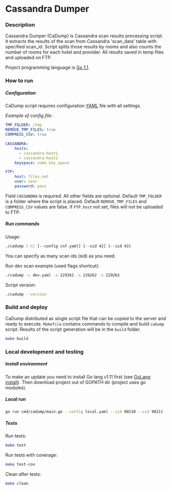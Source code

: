 # Cassandra Dumper

### Description

Cassandra Dumper (CaDump) is Cassandra scan results processing script.
It extracts the results of the scan from Cassandra 'scan_data' table with specified scan_id.
Script splits those results by rooms and also counts the number of rooms for each hotel and provider.
All results saved in temp files and uploaded on FTP.

Project programming language is [Go 1.1](https://blog.golang.org/go1.11).

### How to run

##### Configuration

CaDump script requires configuration [YAML](http://yaml.org/) file with all settings.

*Example of config file*:

```yaml
TMP_FOLDER: /tmp
REMOVE_TMP_FILES: true
COMPRESS_CSV: true

CASSANDRA:
    hosts:
      - cassandra-host1
      - cassandra-host2
    keyspace: some_key_space

FTP:
    host: files.net
    user: user
    password: pass
```

Field `CASSANDRA` is required. All other fields are optional.
Default `TMP_FOLDER` is a folder where the script is placed.
Default `REMOVE_TMP_FILES` and `COMPRESS_CSV` values are false.
If `FTP.host` not set, files will not be uploaded to FTP.

##### Run commands

Usage:

```bash
./cadump [-h] [--config cnf.yaml] [--sid 42] [--sid 43]
```

You can specify as many scan ids (sid) as you need.

Run dev scan example (used flags shortcut):

```bash
./cadump -c dev.yaml -s 229261 -s 229262 -s 229263 
```
 
Script version:
```bash
./cadump --version 
```

### Build and deploy

CaDump distributed as single script file that can be copied to the server and ready to execute.
`Makefile` contains commands to compile and build `cabump` script.
Results of the script generation will be in the `build` folder.

```bash
make build
```

### Local development and testing

##### Install environment

To make an update you need to install Go lang v1.11 first (see [GoLang install](https://golang.org/doc/install)).
Then download project out of GOPATH dir (project uses go modules).

##### Local run

```bash
go run cmd/cadump/main.go --config local.yaml --sid 90210 --sid 90211
```

##### Tests

Run tests:

```bash
make test
```

Run tests with coverage:

```bash
make test-cov
```

Clean after tests:

```bash
make clean
```
